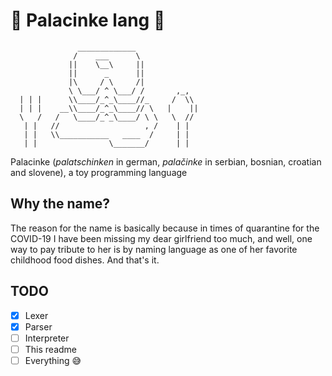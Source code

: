 # 🥞 Palacinke lang 🥞

```
               _____________
              /    ___      \
             ||    \__\     ||
             ||      _      ||
             |\     / \     /|
             \ \___/ ^ \___/ /       ,_,
  | | |      \\____/_^_\____//_     /  \\
  | | |    __\\____/_^_\____// \   |    ||
  \   /   /   \____/_^_\____/ \ \   \  //
   | |   //                   , /    | |
   | |   \\___________   ____  /     | |
   | |                \_______/      | |
```

Palacinke (*palatschinken* in german, *palačinke* in serbian, bosnian, croatian and slovene), a toy programming language

## Why the name?

The reason for the name is basically because in times of quarantine for the
COVID-19 I have been missing my dear girlfriend too much, and well, one way to
pay tribute to her is by naming language as one of her favorite childhood food
dishes. And that's it.

## TODO
- [X] Lexer
- [X] Parser
- [ ] Interpreter
- [ ] This readme
- [ ] Everything 😅
